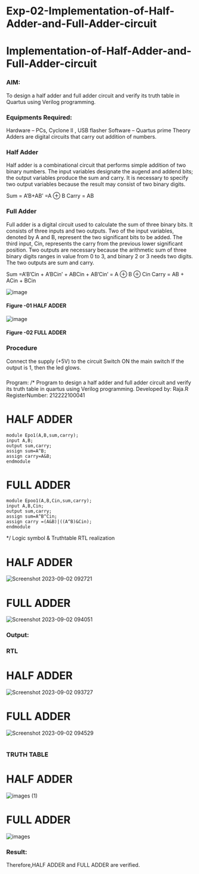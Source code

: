 # Exp-02-Implementation-of-Half-Adder-and-Full-Adder-circuit

# Implementation-of-Half-Adder-and-Full-Adder-circuit
### AIM:
To design a half adder and full adder circuit and verify its truth table in Quartus using Verilog programming.

### Equipments Required:
Hardware – PCs, Cyclone II , USB flasher
Software – Quartus prime
Theory
Adders are digital circuits that carry out addition of numbers.

### Half Adder
Half adder is a combinational circuit that performs simple addition of two binary numbers. The input variables designate the augend and addend bits; the output variables produce the sum and carry. It is necessary to specify two output variables because the result may consist of two binary digits.

Sum = A’B+AB’ =A ⊕ B Carry = AB

### Full Adder
Full adder is a digital circuit used to calculate the sum of three binary bits. It consists of three inputs and two outputs. Two of the input variables, denoted by A and B, represent the two significant bits to be added. The third input, Cin, represents the carry from the previous lower significant position. Two outputs are necessary because the arithmetic sum of three binary digits ranges in value from 0 to 3, and binary 2 or 3 needs two digits. The two outputs are sum and carry.

Sum =A’B’Cin + A’BCin’ + ABCin + AB’Cin’ = A ⊕ B ⊕ Cin Carry = AB + ACin + BCin

 ![image](https://user-images.githubusercontent.com/36288975/163552156-a13e5a56-c638-4110-97d9-8896907c8d25.png)

#### Figure -01 HALF ADDER 


![image](https://user-images.githubusercontent.com/36288975/163552057-b3547877-6d07-45b4-b7e0-bcfebfad9e1d.png)

#### Figure -02 FULL ADDER 

### Procedure

Connect the supply (+5V) to the circuit
Switch ON the main switch
If the output is 1, then the led glows.
### 
Program:
/*
Program to design a half adder and full adder circuit and verify its truth table in quartus using Verilog programming.
Developed by: Raja.R
RegisterNumber:  212222100041
# HALF ADDER
```
module Epo1(A,B,sum,carry);
input A,B;
output sum,carry;
assign sum=A^B;
assign carry=A&B;
endmodule
```
# FULL ADDER
```
module Epoo1(A,B,Cin,sum,carry);
input A,B,Cin;
output sum,carry;
assign sum=A^B^Cin;
assign carry =(A&B)|((A^B)&Cin);
endmodule
```
*/
Logic symbol & Truthtable
RTL realization
# HALF ADDER
![Screenshot 2023-09-02 092721](https://github.com/Raja8334/Exp-02-Implementation-of-Half-Adder-and-Full-Adder-circuit/assets/120719634/9d926edb-22aa-4407-a5fd-d9443d4bf407)
# FULL ADDER
![Screenshot 2023-09-02 094051](https://github.com/Raja8334/Exp-02-Implementation-of-Half-Adder-and-Full-Adder-circuit/assets/120719634/d2e59604-65f6-4c75-9aa2-88fdd619d3fe)


### Output:
### RTL
# HALF ADDER 

![Screenshot 2023-09-02 093727](https://github.com/Raja8334/Exp-02-Implementation-of-Half-Adder-and-Full-Adder-circuit/assets/120719634/44b3d286-a4ac-4793-bdbc-8efc393d3e4e)
# FULL ADDER

![Screenshot 2023-09-02 094529](https://github.com/Raja8334/Exp-02-Implementation-of-Half-Adder-and-Full-Adder-circuit/assets/120719634/16b7222f-4c98-4cd5-ba5d-73cc952929fd)


#


### TRUTH TABLE 
# HALF ADDER

![images (1)](https://github.com/Raja8334/Exp-02-Implementation-of-Half-Adder-and-Full-Adder-circuit/assets/120719634/20172e9a-9c5b-419d-bc44-06093ae44748)

# FULL ADDER


![images](https://github.com/Raja8334/Exp-02-Implementation-of-Half-Adder-and-Full-Adder-circuit/assets/120719634/a60ec817-a841-4abd-b8e8-1012edf874d3)



### Result:
Therefore,HALF ADDER and FULL ADDER are verified.
